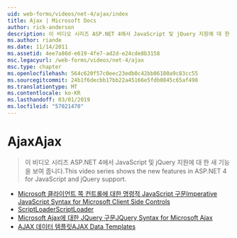 ```yaml
---
uid: web-forms/videos/net-4/ajax/index
title: Ajax | Microsoft Docs
author: rick-anderson
description: 이 비디오 시리즈 ASP.NET 4에서 JavaScript 및 jQuery 지원에 대 한 새 기능을 보여 줍니다.
ms.author: riande
ms.date: 11/14/2011
ms.assetid: 4ee7a86d-e619-4fe7-ad2d-e24cde8b3158
msc.legacyurl: /web-forms/videos/net-4/ajax
msc.type: chapter
ms.openlocfilehash: 564c620f57c0eec23edb0c42bb06180a9c83cc55
ms.sourcegitcommit: 24b1f6decbb17bb22a45166e5fdb0845c65af498
ms.translationtype: MT
ms.contentlocale: ko-KR
ms.lasthandoff: 03/01/2019
ms.locfileid: "57021470"
---
```

<a name="ajax"></a><span data-ttu-id="a7548-103">Ajax</span><span class="sxs-lookup"><span data-stu-id="a7548-103">Ajax</span></span>
====================
> <span data-ttu-id="a7548-104">이 비디오 시리즈 ASP.NET 4에서 JavaScript 및 jQuery 지원에 대 한 새 기능을 보여 줍니다.</span><span class="sxs-lookup"><span data-stu-id="a7548-104">This video series shows the new features in ASP.NET 4 for JavaScript and jQuery support.</span></span>


- [<span data-ttu-id="a7548-105">Microsoft 클라이언트 쪽 컨트롤에 대한 명령적 JavaScript 구문</span><span class="sxs-lookup"><span data-stu-id="a7548-105">Imperative JavaScript Syntax for Microsoft Client Side Controls</span></span>](aspnet-4-quick-hit-imperative-javascript-syntax-for-microsoft-client-side-controls.md)
- [<span data-ttu-id="a7548-106">ScriptLoader</span><span class="sxs-lookup"><span data-stu-id="a7548-106">ScriptLoader</span></span>](aspnet-4-quick-hit-the-scriptloader.md)
- [<span data-ttu-id="a7548-107">Microsoft Ajax에 대한 JQuery 구문</span><span class="sxs-lookup"><span data-stu-id="a7548-107">JQuery Syntax for Microsoft Ajax</span></span>](aspnet-4-quick-hit-jquery-syntax-for-microsoft-ajax.md)
- [<span data-ttu-id="a7548-108">AJAX 데이터 템플릿</span><span class="sxs-lookup"><span data-stu-id="a7548-108">AJAX Data Templates</span></span>](aspnet-4-quick-hit-ajax-data-templates.md)

